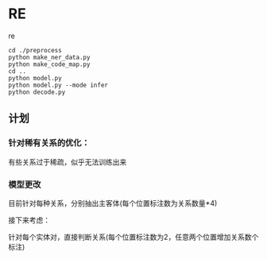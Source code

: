 # RE
re

```
cd ./preprocess
python make_ner_data.py
python make_code_map.py
cd ..
python model.py
python model.py --mode infer
python decode.py
```

## 计划

### 针对稀有关系的优化：
有些关系过于稀疏，似乎无法训练出来

### 模型更改
目前针对每种关系，分别抽出主客体(每个位置标注数为关系数量*4)

接下来考虑：

针对每个实体对，直接判断关系(每个位置标注数为2，任意两个位置增加关系数个标注)
